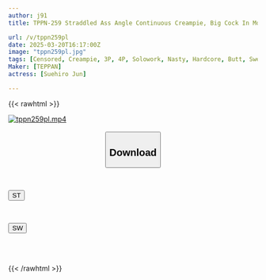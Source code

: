 ```yaml
---
author: j91
title: TPPN-259 Straddled Ass Angle Continuous Creampie, Big Cock In Mouth, Perfect Insertion And Withdrawal! Big Ass Goddess's French Kiss Sweaty Sex Suehiro Jun

url: /v/tppn259pl
date: 2025-03-20T16:17:00Z
image: "tppn259pl.jpg"
tags: [Censored, Creampie, 3P, 4P, Solowork, Nasty, Hardcore, Butt, Sweat]
Maker: [TEPPAN]
actress: [Suehiro Jun]

---
```



{{< rawhtml >}}

<div class="video" data-videoid="eoB2JBpAOZiYv77">
    <a href="javascript:;">
        <img src="/v/tppn259pl/tppn259pl.jpg" width="WIDTH" height="HEIGHT" alt="tppn259pl.mp4" loading="lazy">
    </a>
</div>

<script type="text/javascript" src="https://j91.asia/asset/on-demand-st.js"></script>

<br>
  <link rel="stylesheet" href="https://j91.asia/asset/bs5.css">
  
  <center>
  <button class="btn btn-primary" type="button" data-bs-toggle="collapse" data-bs-target=".multi-collapse" aria-expanded="false" aria-controls="multiCollapseExample1 multiCollapseExample2"><h2>Download</h2></button></center>
</p>
<div class="row">
  <div class="col">
    <div class="collapse multi-collapse" id="multiCollapseExample1">
      <div class="card card-body">
	      	      <br>
<div class="buttons">  
<p><a href="/v/tppn259pl/st.html" target="_blank"><button class="btn-hover color-3"><i class="fa fa-download"></i> ST</button></a></p></div>
    </div>
  </div>
</div>
  <div class="col">
    <div class="collapse multi-collapse" id="multiCollapseExample2">
      <div class="card card-body">
	      <br>
<div class="buttons">
<p><a href="/v/tppn259pl/sw.html" target="_blank"><button class="btn-hover color-2"><i class="fa fa-download"></i> SW</button></a></p></div>
<br><br>
      </div>
    </div>
  </div>
</div>

{{< /rawhtml >}}